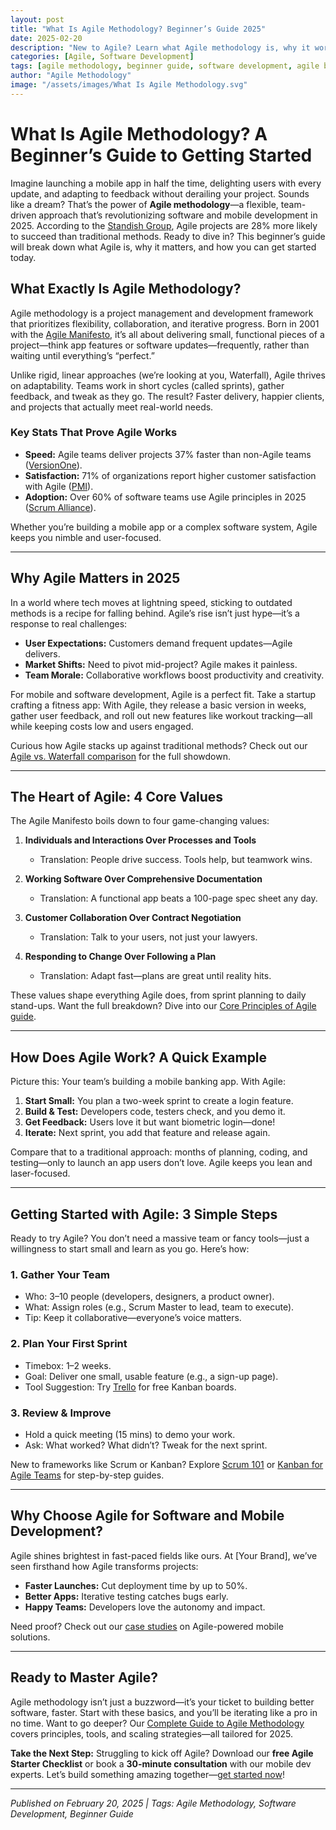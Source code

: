 ```yaml
---
layout: post
title: "What Is Agile Methodology? Beginner’s Guide 2025"
date: 2025-02-20
description: "New to Agile? Learn what Agile methodology is, why it works for software dev, and how to start in 2025—your beginner’s guide!"
categories: [Agile, Software Development]
tags: [agile methodology, beginner guide, software development, agile basics]
author: "Agile Methodology"
image: "/assets/images/What Is Agile Methodology.svg"
---
```


# What Is Agile Methodology? A Beginner’s Guide to Getting Started

Imagine launching a mobile app in half the time, delighting users with every update, and adapting to feedback without derailing your project. Sounds like a dream? That’s the power of **Agile methodology**—a flexible, team-driven approach that’s revolutionizing software and mobile development in 2025. According to the [Standish Group](https://www.standishgroup.com), Agile projects are 28% more likely to succeed than traditional methods. Ready to dive in? This beginner’s guide will break down what Agile is, why it matters, and how you can get started today.

## What Exactly Is Agile Methodology?

Agile methodology is a project management and development framework that prioritizes flexibility, collaboration, and iterative progress. Born in 2001 with the [Agile Manifesto](https://agilemanifesto.org/), it’s all about delivering small, functional pieces of a project—think app features or software updates—frequently, rather than waiting until everything’s “perfect.” 

Unlike rigid, linear approaches (we’re looking at you, Waterfall), Agile thrives on adaptability. Teams work in short cycles (called sprints), gather feedback, and tweak as they go. The result? Faster delivery, happier clients, and projects that actually meet real-world needs.

### Key Stats That Prove Agile Works
- **Speed:** Agile teams deliver projects 37% faster than non-Agile teams ([VersionOne](https://www.versionone.com)).
- **Satisfaction:** 71% of organizations report higher customer satisfaction with Agile ([PMI](https://www.pmi.org)).
- **Adoption:** Over 60% of software teams use Agile principles in 2025 ([Scrum Alliance](https://www.scrumalliance.org)).

Whether you’re building a mobile app or a complex software system, Agile keeps you nimble and user-focused.

---

## Why Agile Matters in 2025

In a world where tech moves at lightning speed, sticking to outdated methods is a recipe for falling behind. Agile’s rise isn’t just hype—it’s a response to real challenges:

- **User Expectations:** Customers demand frequent updates—Agile delivers.
- **Market Shifts:** Need to pivot mid-project? Agile makes it painless.
- **Team Morale:** Collaborative workflows boost productivity and creativity.

For mobile and software development, Agile is a perfect fit. Take a startup crafting a fitness app: With Agile, they release a basic version in weeks, gather user feedback, and roll out new features like workout tracking—all while keeping costs low and users engaged.

Curious how Agile stacks up against traditional methods? Check out our [Agile vs. Waterfall comparison](link-to-cluster-post) for the full showdown.

---

## The Heart of Agile: 4 Core Values

The Agile Manifesto boils down to four game-changing values:

1. **Individuals and Interactions Over Processes and Tools**  
   - Translation: People drive success. Tools help, but teamwork wins.

2. **Working Software Over Comprehensive Documentation**  
   - Translation: A functional app beats a 100-page spec sheet any day.

3. **Customer Collaboration Over Contract Negotiation**  
   - Translation: Talk to your users, not just your lawyers.

4. **Responding to Change Over Following a Plan**  
   - Translation: Adapt fast—plans are great until reality hits.

These values shape everything Agile does, from sprint planning to daily stand-ups. Want the full breakdown? Dive into our [Core Principles of Agile guide](link-to-cluster-post).

---

## How Does Agile Work? A Quick Example

Picture this: Your team’s building a mobile banking app. With Agile:

1. **Start Small:** You plan a two-week sprint to create a login feature.
2. **Build & Test:** Developers code, testers check, and you demo it.
3. **Get Feedback:** Users love it but want biometric login—done!
4. **Iterate:** Next sprint, you add that feature and release again.

Compare that to a traditional approach: months of planning, coding, and testing—only to launch an app users don’t love. Agile keeps you lean and laser-focused.

---

## Getting Started with Agile: 3 Simple Steps

Ready to try Agile? You don’t need a massive team or fancy tools—just a willingness to start small and learn as you go. Here’s how:

### 1. Gather Your Team
- Who: 3–10 people (developers, designers, a product owner).
- What: Assign roles (e.g., Scrum Master to lead, team to execute).
- Tip: Keep it collaborative—everyone’s voice matters.

### 2. Plan Your First Sprint
- Timebox: 1–2 weeks.
- Goal: Deliver one small, usable feature (e.g., a sign-up page).
- Tool Suggestion: Try [Trello](https://trello.com) for free Kanban boards.

### 3. Review & Improve
- Hold a quick meeting (15 mins) to demo your work.
- Ask: What worked? What didn’t? Tweak for the next sprint.

New to frameworks like Scrum or Kanban? Explore [Scrum 101](link-to-cluster-post) or [Kanban for Agile Teams](link-to-cluster-post) for step-by-step guides.

---

## Why Choose Agile for Software and Mobile Development?

Agile shines brightest in fast-paced fields like ours. At [Your Brand], we’ve seen firsthand how Agile transforms projects:
- **Faster Launches:** Cut deployment time by up to 50%.
- **Better Apps:** Iterative testing catches bugs early.
- **Happy Teams:** Developers love the autonomy and impact.

Need proof? Check out our [case studies](link-to-service-page) on Agile-powered mobile solutions.

---

## Ready to Master Agile?

Agile methodology isn’t just a buzzword—it’s your ticket to building better software, faster. Start with these basics, and you’ll be iterating like a pro in no time. Want to go deeper? Our [Complete Guide to Agile Methodology](link-to-pillar-post) covers principles, tools, and scaling strategies—all tailored for 2025.

**Take the Next Step:** Struggling to kick off Agile? Download our **free Agile Starter Checklist** or book a **30-minute consultation** with our mobile dev experts. Let’s build something amazing together—[get started now](link-to-contact-page)!

---

*Published on February 20, 2025 | Tags: Agile Methodology, Software Development, Beginner Guide*
